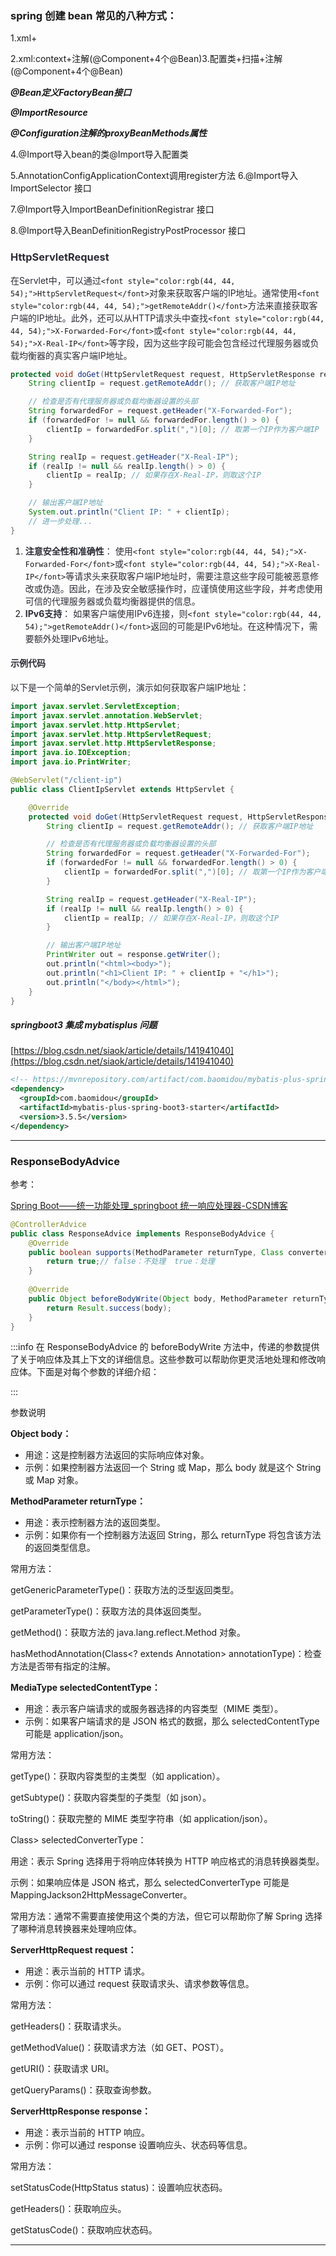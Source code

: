 ### spring 创建 bean 常见的八种方式：
1.xml+<bean/>

2.xml:context+注解(@Component+4个@Bean)3.配置类+扫描+注解(@Component+4个@Bean)

_**@Bean定义FactoryBean接口**_

_**@ImportResource**_

_**@Configuration注解的proxyBeanMethods属性**_

4.@Import导入bean的类@Import导入配置类

5.AnnotationConfigApplicationContext调用register方法 6.@Import导入ImportSelector 接口

7.@Import导入ImportBeanDefinitionRegistrar 接口

8.@Import导入BeanDefinitionRegistryPostProcessor 接口

### <font style="color:rgb(44, 44, 54);">HttpServletRequest</font>
<font style="color:rgb(44, 44, 54);">在Servlet中，可以通过</font>`<font style="color:rgb(44, 44, 54);">HttpServletRequest</font>`<font style="color:rgb(44, 44, 54);">对象来获取客户端的IP地址。通常使用</font>`<font style="color:rgb(44, 44, 54);">getRemoteAddr()</font>`<font style="color:rgb(44, 44, 54);">方法来直接获取客户端的IP地址。此外，还可以从HTTP请求头中查找</font>`<font style="color:rgb(44, 44, 54);">X-Forwarded-For</font>`<font style="color:rgb(44, 44, 54);">或</font>`<font style="color:rgb(44, 44, 54);">X-Real-IP</font>`<font style="color:rgb(44, 44, 54);">等字段，因为这些字段可能会包含经过代理服务器或负载均衡器的真实客户端IP地址。</font>

```java
protected void doGet(HttpServletRequest request, HttpServletResponse response) throws ServletException, IOException {
    String clientIp = request.getRemoteAddr(); // 获取客户端IP地址

    // 检查是否有代理服务器或负载均衡器设置的头部
    String forwardedFor = request.getHeader("X-Forwarded-For");
    if (forwardedFor != null && forwardedFor.length() > 0) {
        clientIp = forwardedFor.split(",")[0]; // 取第一个IP作为客户端IP
    }

    String realIp = request.getHeader("X-Real-IP");
    if (realIp != null && realIp.length() > 0) {
        clientIp = realIp; // 如果存在X-Real-IP，则取这个IP
    }

    // 输出客户端IP地址
    System.out.println("Client IP: " + clientIp);
    // 进一步处理...
}
```

1. **<font style="color:rgb(44, 44, 54);">注意安全性和准确性</font>**<font style="color:rgb(44, 44, 54);">： 使用</font>`<font style="color:rgb(44, 44, 54);">X-Forwarded-For</font>`<font style="color:rgb(44, 44, 54);">或</font>`<font style="color:rgb(44, 44, 54);">X-Real-IP</font>`<font style="color:rgb(44, 44, 54);">等请求头来获取客户端IP地址时，需要注意这些字段可能被恶意修改或伪造。因此，在涉及安全敏感操作时，应谨慎使用这些字段，并考虑使用可信的代理服务器或负载均衡器提供的信息。</font>
2. **<font style="color:rgb(44, 44, 54);">IPv6支持</font>**<font style="color:rgb(44, 44, 54);">： 如果客户端使用IPv6连接，则</font>`<font style="color:rgb(44, 44, 54);">getRemoteAddr()</font>`<font style="color:rgb(44, 44, 54);">返回的可能是IPv6地址。在这种情况下，需要额外处理IPv6地址。</font>

#### <font style="color:rgb(44, 44, 54);">示例代码</font>
<font style="color:rgb(44, 44, 54);">以下是一个简单的Servlet示例，演示如何获取客户端IP地址：</font>

```java
import javax.servlet.ServletException;
import javax.servlet.annotation.WebServlet;
import javax.servlet.http.HttpServlet;
import javax.servlet.http.HttpServletRequest;
import javax.servlet.http.HttpServletResponse;
import java.io.IOException;
import java.io.PrintWriter;

@WebServlet("/client-ip")
public class ClientIpServlet extends HttpServlet {

    @Override
    protected void doGet(HttpServletRequest request, HttpServletResponse response) throws ServletException, IOException {
        String clientIp = request.getRemoteAddr(); // 获取客户端IP地址

        // 检查是否有代理服务器或负载均衡器设置的头部
        String forwardedFor = request.getHeader("X-Forwarded-For");
        if (forwardedFor != null && forwardedFor.length() > 0) {
            clientIp = forwardedFor.split(",")[0]; // 取第一个IP作为客户端IP
        }

        String realIp = request.getHeader("X-Real-IP");
        if (realIp != null && realIp.length() > 0) {
            clientIp = realIp; // 如果存在X-Real-IP，则取这个IP
        }

        // 输出客户端IP地址
        PrintWriter out = response.getWriter();
        out.println("<html><body>");
        out.println("<h1>Client IP: " + clientIp + "</h1>");
        out.println("</body></html>");
    }
}
```

##### springboot3 集成 mybatisplus 问题
[https://blog.csdn.net/siaok/article/details/141941040](https://blog.csdn.net/siaok/article/details/141941040)

```xml
<!-- https://mvnrepository.com/artifact/com.baomidou/mybatis-plus-spring-boot3-starter -->
<dependency>
  <groupId>com.baomidou</groupId>
  <artifactId>mybatis-plus-spring-boot3-starter</artifactId>
  <version>3.5.5</version>
</dependency>

```

---

### ResponseBodyAdvice
参考：

[Spring Boot——统一功能处理_springboot 统一响应处理器-CSDN博客](https://blog.csdn.net/2202_76097976/article/details/144052096)

```java
@ControllerAdvice
public class ResponseAdvice implements ResponseBodyAdvice {
    @Override
    public boolean supports(MethodParameter returnType, Class converterType) {
        return true;// false：不处理  true：处理
    }
 
    @Override
    public Object beforeBodyWrite(Object body, MethodParameter returnType, MediaType selectedContentType, Class selectedConverterType, ServerHttpRequest request, ServerHttpResponse response) {
        return Result.success(body);
    }
}
```



:::info
在 ResponseBodyAdvice 的 beforeBodyWrite 方法中，传递的参数提供了关于响应体及其上下文的详细信息。这些参数可以帮助你更灵活地处理和修改响应体。下面是对每个参数的详细介绍：

:::

参数说明

**Object body：**

+ 用途：这是控制器方法返回的实际响应体对象。
+ 示例：如果控制器方法返回一个 String 或 Map，那么 body 就是这个 String 或 Map 对象。

**MethodParameter returnType：**

+ 用途：表示控制器方法的返回类型。
+ 示例：如果你有一个控制器方法返回 String，那么 returnType 将包含该方法的返回类型信息。

常用方法：

getGenericParameterType()：获取方法的泛型返回类型。

getParameterType()：获取方法的具体返回类型。

getMethod()：获取方法的 java.lang.reflect.Method 对象。

hasMethodAnnotation(Class<? extends Annotation> annotationType)：检查方法是否带有指定的注解。

**MediaType selectedContentType：**

+ 用途：表示客户端请求的或服务器选择的内容类型（MIME 类型）。
+ 示例：如果客户端请求的是 JSON 格式的数据，那么 selectedContentType 可能是 application/json。

常用方法：

getType()：获取内容类型的主类型（如 application）。

getSubtype()：获取内容类型的子类型（如 json）。

toString()：获取完整的 MIME 类型字符串（如 application/json）。

Class<? extends HttpMessageConverter<?>> selectedConverterType：

用途：表示 Spring 选择用于将响应体转换为 HTTP 响应格式的消息转换器类型。

示例：如果响应体是 JSON 格式，那么 selectedConverterType 可能是 MappingJackson2HttpMessageConverter。

常用方法：通常不需要直接使用这个类的方法，但它可以帮助你了解 Spring 选择了哪种消息转换器来处理响应体。

**ServerHttpRequest request：**

+ 用途：表示当前的 HTTP 请求。
+ 示例：你可以通过 request 获取请求头、请求参数等信息。

常用方法：

getHeaders()：获取请求头。

getMethodValue()：获取请求方法（如 GET、POST）。

getURI()：获取请求 URI。

getQueryParams()：获取查询参数。

**ServerHttpResponse response：**

+ 用途：表示当前的 HTTP 响应。
+ 示例：你可以通过 response 设置响应头、状态码等信息。

常用方法：

setStatusCode(HttpStatus status)：设置响应状态码。

getHeaders()：获取响应头。

getStatusCode()：获取响应状态码。

---

